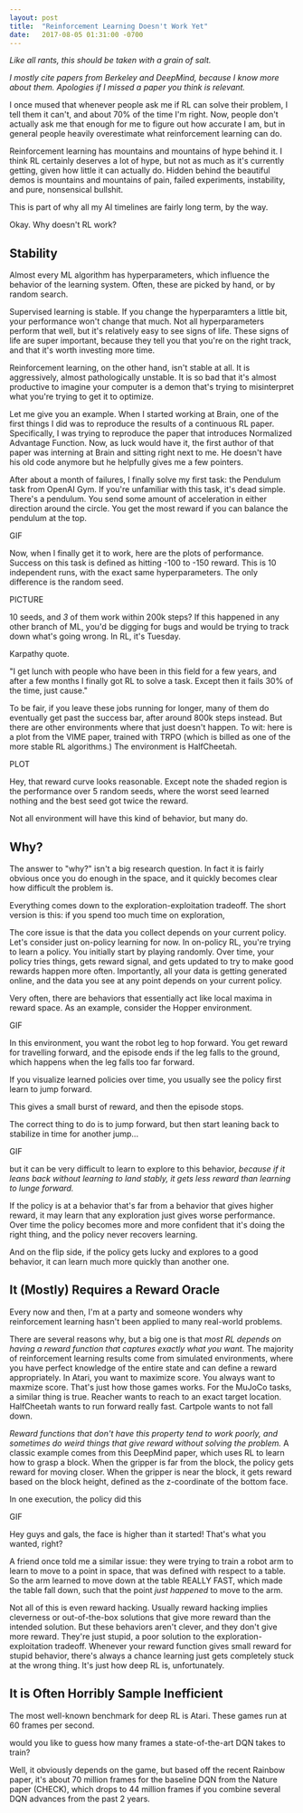 ```yaml
---
layout: post
title:  "Reinforcement Learning Doesn't Work Yet"
date:   2017-08-05 01:31:00 -0700
---
```


*Like all rants, this should be taken with a grain of salt.*

*I mostly cite papers from Berkeley and DeepMind, because I know more about them.
Apologies if I missed a paper you think is relevant.*

I once mused that whenever people ask me if RL can solve their problem, I tell
them it can't, and about 70% of the time I'm right. Now, people don't actually
ask me that enough for me to figure out how accurate I am, but in general
people heavily overestimate what reinforcement learning can do.

Reinforcement learning has mountains and mountains of hype behind it. I think
RL certainly deserves a lot of hype, but not as much as it's currently getting,
given how little it can actually do. Hidden behind the beautiful demos is
mountains and mountains of pain, failed experiments, instability, and pure,
nonsensical bullshit.

This is part of why all my AI timelines are fairly long term, by the way.

Okay. Why doesn't RL work?


Stability
------------------------------------------------------------------------

Almost every ML algorithm has hyperparameters, which influence the behavior
of the learning system. Often, these are picked by hand, or by random search.

Supervised learning is stable. If you change the hyperparamters a little bit,
your performance won't change that much. Not all hyperparameters perform that
well, but it's relatively easy to see signs of life. These signs of life are
super important, because they tell you that you're on the right track, and
that it's worth investing more time.

Reinforcement learning, on the other hand, isn't stable at all. It is aggressively,
almost pathologically unstable. It is so bad that it's almost productive to
imagine your computer is a demon that's trying to misinterpret what you're trying
to get it to optimize.

Let me give you an example. When I started working at Brain, one of the first
things I did was to reproduce the results of a continuous RL paper. Specifically,
I was trying to reproduce the paper that introduces Normalized Advantage Function.
Now, as luck would have it, the first author of that paper was interning at
Brain and sitting right next to me. He doesn't have his old code anymore but he
helpfully gives me a few pointers.

After about a month of failures, I finally solve my first task: the Pendulum
task from OpenAI Gym. If you're unfamiliar with this task, it's dead simple.
There's a pendulum. You send some amount of acceleration in either direction
around the circle. You get the most reward if you can balance the pendulum at
the top.

GIF

Now, when I finally get it to work, here are the plots of performance. Success
on this task is defined as hitting -100 to -150 reward. This is 10 independent
runs, with the exact same hyperparameters. The only difference is the random seed.

PICTURE

10 seeds, and *3* of them work within 200k steps? If this happened in any other
branch of ML, you'd be digging for bugs and would be trying to track down what's
going wrong. In RL, it's Tuesday.

Karpathy quote.

"I get lunch with people who have been in this field for a few years,
and after a few months I finally got RL to solve a task. Except then it
fails 30% of the time, just cause."

To be fair, if you leave these jobs running for longer, many of them do
eventually get past the success bar, after around 800k steps instead. But there
are other environments where that just doesn't happen. To wit: here is a plot
from the VIME paper, trained with TRPO (which is billed as one of the more stable
RL algorithms.) The environment is HalfCheetah.

PLOT

Hey, that reward curve looks reasonable. Except note the shaded region is the
performance over 5 random seeds, where the worst seed learned nothing and the
best seed got twice the reward.

Not all environment will have this kind of behavior, but many do.


Why?
---------------------------------------------------------------------------

The answer to "why?" isn't a big research question. In fact it is fairly obvious
once you do enough in the space, and it quickly becomes clear how difficult the
problem is.

Everything comes down to the exploration-exploitation tradeoff. The short version
is this: if you spend too much time on exploration, 

The core issue is that the data you collect depends on your current policy.
Let's consider just on-policy learning for now. In on-policy RL, you're trying
to learn a policy. You initially start by playing randomly. Over time, your policy
tries things, gets reward signal, and gets updated to try to make good rewards
happen more often. Importantly, all your data is getting generated online, and
the data you see at any point depends on your current policy.

Very often, there are behaviors that essentially act like local maxima in reward
space. As an example, consider the Hopper environment.

GIF

In this environment, you want the robot leg to hop forward. You get reward for
travelling forward, and the episode ends if the leg falls to the ground, which
happens when the leg falls too far forward.

If you visualize learned policies over time, you usually see the policy first
learn to jump forward.

This gives a small burst of reward, and then the episode stops.

The correct thing to do is to jump forward, but then start leaning back to
stabilize in time for another jump...

GIF

but it can be very difficult to learn to explore to this behavior, *because
if it leans back without learning to land stably, it gets less reward than
learning to lunge forward.*

If the policy is at a behavior that's far from a behavior that gives higher reward,
it may learn that any exploration just gives worse performance. Over time the
policy becomes more and more confident that it's doing the right thing, and
the policy never recovers learning.

And on the flip side, if the policy gets lucky and explores to a good behavior,
it can learn much more quickly than another one.


It (Mostly) Requires a Reward Oracle
------------------------------------------------------------------------------

Every now and then, I'm at a party and someone wonders why reinforcement learning
hasn't been applied to many real-world problems.

There are several reasons why, but a big one is that *most RL depends on having
a reward function that captures exactly what you want.* The majority of
reinforcement learning results come from simulated environments, where you have
perfect knowledge of the entire state and can define a reward appropriately.
In Atari, you want to maximize score. You always want to maxmize score. That's
just how those games works. For the MuJoCo tasks, a similar thing is true. Reacher
wants to reach to an exact target location. HalfCheetah wants to run forward
really fast. Cartpole wants to not fall down.

*Reward functions that don't have this property tend to work poorly, and sometimes
do weird things that give reward without solving the problem.* A classic example
comes from this DeepMind paper, which uses RL to learn how to grasp a block.
When the gripper is far from the block, the policy gets reward for moving
closer. When the gripper is near the block, it gets reward based on the block
height, defined as the z-coordinate of the bottom face.

In one execution, the policy did this

GIF

Hey guys and gals, the face is higher than it started! That's what you wanted,
right?

A friend once told me a similar issue: they were trying to train a robot arm to
learn to move to a point in space, that was defined with respect to a table.
So the arm learned to move down at the table REALLY FAST, which made the table
fall down, such that the point *just happened* to move to the arm.

Not all of this is even reward hacking. Usually reward hacking implies cleverness
or out-of-the-box solutions that give more reward than the intended solution.
But these behaviors aren't clever, and they don't give more reward. They're
just stupid, a poor solution to the exploration-exploitation tradeoff. Whenever
your reward function gives small reward for stupid behavior, there's always a
chance learning just gets completely stuck at the wrong thing. It's just
how deep RL is, unfortunately.


It is Often Horribly Sample Inefficient
-------------------------------------------------------------------------------

The most well-known benchmark for deep RL is Atari. These games run at 60 frames
per second.

would you like to guess how many frames a state-of-the-art DQN takes to train?

Well, it obviously depends on the game, but based off the recent Rainbow paper,
it's about 70 million frames for the baseline DQN from the Nature paper (CHECK),
which drops to 44 million frames if you combine several DQN advances from the
past 2 years.
